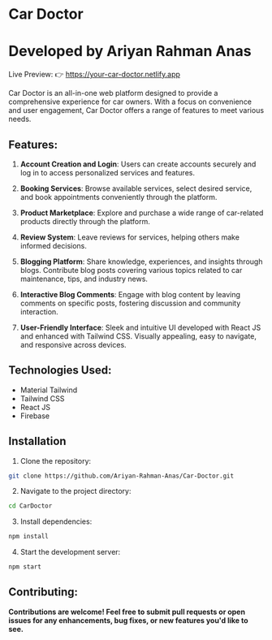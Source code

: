 # Car Doctor
# Developed by Ariyan Rahman Anas

Live Preview: 👉 
https://your-car-doctor.netlify.app

Car Doctor is an all-in-one web platform designed to provide a comprehensive experience for car owners. With a focus on convenience and user engagement, Car Doctor offers a range of features to meet various needs.

## Features:
1. **Account Creation and Login**: Users can create accounts securely and log in to access personalized services and features.

2. **Booking Services**: Browse available services, select desired service, and book appointments conveniently through the platform.

3. **Product Marketplace**: Explore and purchase a wide range of car-related products directly through the platform.

4. **Review System**: Leave reviews for services, helping others make informed decisions.

5. **Blogging Platform**: Share knowledge, experiences, and insights through blogs. Contribute blog posts covering various topics related to car maintenance, tips, and industry news.

6. **Interactive Blog Comments**: Engage with blog content by leaving comments on specific posts, fostering discussion and community interaction.

7. **User-Friendly Interface**: Sleek and intuitive UI developed with React JS and enhanced with Tailwind CSS. Visually appealing, easy to navigate, and responsive across devices.


## Technologies Used:
- Material Tailwind
- Tailwind CSS
- React JS
- Firebase

## Installation

1. Clone the repository:
```bash
git clone https://github.com/Ariyan-Rahman-Anas/Car-Doctor.git
```

2. Navigate to the project directory:
```bash
cd CarDoctor
```

3. Install dependencies:
```bash
npm install
```

4. Start the development server:
```bash
npm start
```

## Contributing:
**Contributions are welcome! Feel free to submit pull requests or open issues for any enhancements, bug fixes, or new features you'd like to see.**